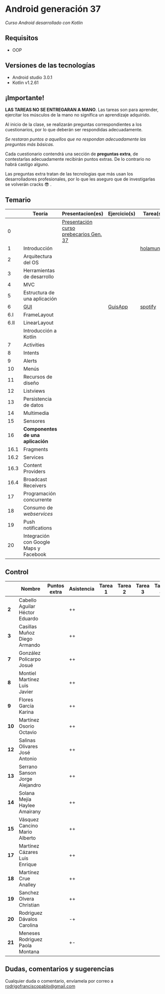 # Android generación 37

*Curso Android desarrollado con Kotlin*

## Requisitos

- OOP

## Versiones de las tecnologías

- Android studio 3.0.1
- Kotlin v1.2.61

## ¡Importante!

**LAS TAREAS NO SE ENTREGARAN A MANO**. Las tareas son para aprender, ejercitar los músculos de la mano no significa un aprendizaje adquirido.

Al inicio de la clase, se realizarán preguntas correspondientes a los cuestionarios, por lo que deberán ser respondidas adecuadamente.

*Se restaran puntos a aquellos que no respondan adecuadamente las preguntas más básicas.*

Cada cuestionario contendrá una sección de **preguntas extra**, de contestarlas adecuadamente recibirán puntos extras. De lo contrario no habrá castigo alguno.

Las preguntas extra tratan de las tecnologias que más usan los desarrolladores profesionales, por lo que les aseguro que de investigarlas se volverán cracks 😎 .

## Temario

|      | Teoría                                 | Presentacion(es)                                             | Ejercicio(s)                       | Tarea(s)                                                     | Recursos                      |
| ---- | -------------------------------------- | ------------------------------------------------------------ | ---------------------------------- | ------------------------------------------------------------ | ----------------------------- |
| 0    |                                        | [Presentación curso prebecarios Gen. 37](https://speakerdeck.com/rodrigofrancisco/curso-androidk-g37) |                                    |                                                              |                               |
| 1    | Introducción                           |                                                              |                                    | [holamundo](https://github.com/Androidkcourse/t01_helloworld) |                               |
| 2    | Arquitectura del OS                    |                                                              |                                    |                                                              |                               |
| 3    | Herramientas de desarrollo             |                                                              |                                    |                                                              |                               |
| 4    | MVC                                    |                                                              |                                    |                                                              |                               |
| 5    | Estructura de una aplicación           |                                                              |                                    |                                                              |                               |
| 6    | [GUI](src/6_GUI/gui.md)                |                                                              | [GuisApp](src/6_GUI/ejemplos/GUIS) | [spotify](https://github.com/Androidkcourse/t02_spotify)     | [images](src/6_GUI/resources) |
| 6.I  | FrameLayout                            |                                                              |                                    |                                                              |                               |
| 6.II | LinearLayout                           |                                                              |                                    |                                                              |                               |
|      | Introducción a Kotlin                  |                                                              |                                    |                                                              |                               |
| 7    | Activities                             |                                                              |                                    |                                                              |                               |
| 8    | Intents                                |                                                              |                                    |                                                              |                               |
| 9    | Alerts                                 |                                                              |                                    |                                                              |                               |
| 10   | Menús                                  |                                                              |                                    |                                                              |                               |
| 11   | Recursos de diseño                     |                                                              |                                    |                                                              |                               |
| 12   | Listviews                              |                                                              |                                    |                                                              |                               |
| 13   | Persistencia de datos                  |                                                              |                                    |                                                              |                               |
| 14   | Multimedia                             |                                                              |                                    |                                                              |                               |
| 15   | Sensores                               |                                                              |                                    |                                                              |                               |
| 16   | **Componentes de una aplicación**      |                                                              |                                    |                                                              |                               |
| 16.1 | Fragments                              |                                                              |                                    |                                                              |                               |
| 16.2 | Services                               |                                                              |                                    |                                                              |                               |
| 16.3 | Content Providers                      |                                                              |                                    |                                                              |                               |
| 16.4 | Broadcast Receivers                    |                                                              |                                    |                                                              |                               |
| 17   | Programación concurrente               |                                                              |                                    |                                                              |                               |
| 18   | Consumo de *webservices*               |                                                              |                                    |                                                              |                               |
| 19   | Push notifications                     |                                                              |                                    |                                                              |                               |
| 20   | Integración con Google Maps y Facebook |                                                              |                                    |                                                              |                               |

## Control

|        | Nombre                          | Puntos extra | Asistencia | Tarea 1 | Tarea 2 | Tarea 3 | Tarea 4 | Tarea 5 | Tarea 6 | Tarea 7 | Tarea 8 | Tarea 9 | Tarea 10 | Proyecto | C. final |
| ------ | ------------------------------- | ------------ | ---------- | ------- | ------- | ------- | ------- | ------- | ------- | ------- | ------- | ------- | -------- | -------- | -------- |
| **2**  | Cabello Aguilar Héctor Eduardo  |              | ++         |         |         |         |         |         |         |         |         |         |          |          |          |
| **3**  | Casillas Muñoz Diego Armando    |              | ++         |         |         |         |         |         |         |         |         |         |          |          |          |
| **7**  | González Policarpo Josué        |              | ++         |         |         |         |         |         |         |         |         |         |          |          |          |
| **8**  | Montiel Martínez Luis Javier    |              | ++         |         |         |         |         |         |         |         |         |         |          |          |          |
| **9**  | Flores García Karina            |              | ++         |         |         |         |         |         |         |         |         |         |          |          |          |
| **10** | Martínez Osorio Octavio         |              | ++         |         |         |         |         |         |         |         |         |         |          |          |          |
| **12** | Salinas Olivares José Antonio   |              | ++         |         |         |         |         |         |         |         |         |         |          |          |          |
| **13** | Serrano Sanson Jorge Alejandro  |              | ++         |         |         |         |         |         |         |         |         |         |          |          |          |
| **14** | Solana Mejía Haylee Amairany    |              | ++         |         |         |         |         |         |         |         |         |         |          |          |          |
| **15** | Vásquez Cancino Mario Alberto   |              | ++         |         |         |         |         |         |         |         |         |         |          |          |          |
| **17** | Martínez Cázares Luis Enrique   |              | ++         |         |         |         |         |         |         |         |         |         |          |          |          |
| **18** | Martínez Crue Analley           |              | ++         |         |         |         |         |         |         |         |         |         |          |          |          |
| **19** | Sanchez Olvera Christian        |              | ++         |         |         |         |         |         |         |         |         |         |          |          |          |
| **20** | Rodriguez Dávalos Carolina      |              | -+         |         |         |         |         |         |         |         |         |         |          |          |          |
| **21** | Meneses Rodriguez Paola Montana |              | +-         |         |         |         |         |         |         |         |         |         |          |          |          |

## Dudas, comentarios y sugerencias

Cualquier duda o comentario, envíamela por correo a rodrigofranciscopablo@gmail.com